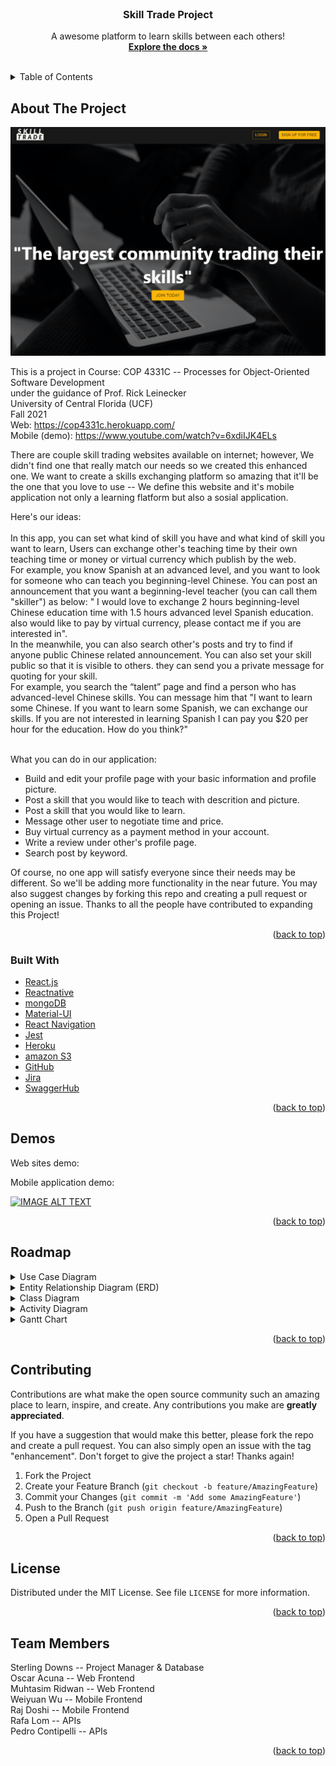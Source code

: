 <div id="top"></div>
<!-- PROJECT LOGO -->
<br />
<div align="center">

  <h3 align="center">Skill Trade Project</h3>

  <p align="center">
    A awesome platform to learn skills between each others!
    <br />
    <a href="https://github.com/COP-4331C/Large-Project"><strong>Explore the docs »</strong></a>
    <br />
    <br />
  </p>
</div>



<!-- TABLE OF CONTENTS -->
<details>
  <summary>Table of Contents</summary>
  <ol>
    <li>
      <a href="#about-the-project">About The Project</a>
      <ul>
        <li><a href="#built-with">Built With</a></li>
      </ul>
    </li>
    <li><a href="#demos">Demos</a></li>
    <li><a href="#roadmap">Roadmap</a></li>
    <li><a href="#contributing">Contributing</a></li>
    <li><a href="#license">License</a></li>
    <li><a href="#team-members">Team Members</a></li>
  </ol>
</details>



<!-- ABOUT THE PROJECT -->
## About The Project

![alt text](https://github.com/COP-4331C/Large-Project/blob/main/Web%20Layouts/Skill%20Trade%20wellcome%20page.png?raw=true)

This is a project in Course: COP 4331C -- Processes for Object-Oriented Software Development <br>
under the guidance of Prof. Rick Leinecker <br>
University of Central Florida (UCF) <br>
Fall 2021 <br>
Web: https://cop4331c.herokuapp.com/ <br/>
Mobile (demo): https://www.youtube.com/watch?v=6xdiIJK4ELs <br/>

There are couple skill trading websites available on internet; however, We didn't find one that really match our needs so we created this enhanced one. We want to create a skills exchanging platform so amazing that it'll be the one that you love to use -- We define this website and it's mobile application not only a learning flatform but also a sosial application.

Here's our ideas: <br> <br>
In this app, you can set what kind of skill you have and what kind of skill you want to learn, Users can exchange other's teaching time by their own teaching time or money or virtual currency which publish by the web.  <br>
For example, you know Spanish at an advanced level, and you want to look for someone who can teach you beginning-level Chinese. You can post an announcement that you want a beginning-level teacher (you can call them "skiller") as below: " I would love to exchange 2 hours beginning-level Chinese education time with 1.5 hours advanced level Spanish education. also would like to pay by  virtual currency, please contact me if you are interested in".  <br>
In the meanwhile, you can also search other's posts and try to find if anyone public Chinese related announcement. You can also set your skill public so that it is visible to others. they can send you a private message for quoting for your skill.  <br>
For example, you search the “talent” page and find a person who has advanced-level Chinese skills. You can message him that "I want to learn some Chinese. If you want to learn some Spanish, we can exchange our skills. If you are not interested in learning Spanish I can pay you $20 per hour for the education. How do you think?" <br> </br>

What you can do in our application:  <br>
* Build and edit your profile page with your basic information and profile picture.<br>
* Post a skill that you would like to teach with descrition and picture.<br>
* Post a skill that you would like to learn. <br>
* Message other user to negotiate time and price.<br>
* Buy virtual currency as a payment method in your account. <br>
* Write a review under other's profile page.
* Search post by keyword.

Of course, no one app will satisfy everyone since their needs may be different. So we'll be adding more functionality in the near future. You may also suggest changes by forking this repo and creating a pull request or opening an issue. Thanks to all the people have contributed to expanding this Project!

<p align="right">(<a href="#top">back to top</a>)</p>



### Built With

* [React.js](https://reactjs.org/)
* [Reactnative](https://reactnative.dev/)
* [mongoDB](https://www.mongodb.com/)
* [Material-UI](https://mui.com/)
* [React Navigation](https://reactnavigation.org/)
* [Jest](https://jestjs.io/)
* [Heroku](https://www.heroku.com/)
* [amazon S3](https://aws.amazon.com/s3/)
* [GitHub](https://github.com/)
* [Jira](https://www.atlassian.com/software/jira)
* [SwaggerHub](https://swagger.io/tools/swaggerhub/)

<p align="right">(<a href="#top">back to top</a>)</p>


<!-- USAGE EXAMPLES -->
## Demos 

Web sites demo: </br>

Mobile application demo: </br>

[![IMAGE ALT TEXT](http://img.youtube.com/vi/6xdiIJK4ELs/0.jpg)](https://www.youtube.com/watch?v=6xdiIJK4ELs&feature=youtu.be)

<p align="right">(<a href="#top">back to top</a>)</p>



<!-- ROADMAP -->
## Roadmap

<details>
           <summary>Use Case Diagram</summary>
           <p>
             
![alt text](https://github.com/COP-4331C/Large-Project/blob/main/Charts/Use%20Case%20Diagram.png?raw=true)

  </p>
</details>

<details>
           <summary>Entity Relationship Diagram (ERD)</summary>
           <p>
             
![alt text](https://github.com/COP-4331C/Large-Project/blob/main/Charts/Entity%20Relationship%20Diagram%20(ERD).png?raw=true)
  </p>
</details>

<details>
           <summary>Class Diagram</summary>
           <p>
             
![alt text](https://github.com/COP-4331C/Large-Project/blob/main/Charts/Class%20Diagram.png?raw=true)
  </p>
</details>

<details>
           <summary>Activity Diagram</summary>
           <p>
             
![alt text](https://github.com/COP-4331C/Large-Project/blob/main/Charts/Activity%20Diagram.png?raw=true) 
  </p>
</details>

<details>
           <summary>Gantt Chart</summary>
           <p>
             
![alt text](https://github.com/COP-4331C/Large-Project/blob/main/Charts/Gantt%20Chart.png?raw=true) </br>
  </p>
</details>


<p align="right">(<a href="#top">back to top</a>)</p>



<!-- CONTRIBUTING -->
## Contributing

Contributions are what make the open source community such an amazing place to learn, inspire, and create. Any contributions you make are **greatly appreciated**.

If you have a suggestion that would make this better, please fork the repo and create a pull request. You can also simply open an issue with the tag "enhancement".
Don't forget to give the project a star! Thanks again!

1. Fork the Project
2. Create your Feature Branch (`git checkout -b feature/AmazingFeature`)
3. Commit your Changes (`git commit -m 'Add some AmazingFeature'`)
4. Push to the Branch (`git push origin feature/AmazingFeature`)
5. Open a Pull Request

<p align="right">(<a href="#top">back to top</a>)</p>



<!-- LICENSE -->
## License

Distributed under the MIT License. See file `LICENSE` for more information.

<p align="right">(<a href="#top">back to top</a>)</p>



<!-- TEAMMEMBERS -->
## Team Members

Sterling Downs    -- Project Manager & Database </br>
Oscar Acuna       -- Web Frontend </br>
Muhtasim Ridwan   -- Web Frontend </br>
Weiyuan Wu        -- Mobile Frontend </br>
Raj Doshi         -- Mobile Frontend </br>
Rafa Lom          -- APIs </br>
Pedro Contipelli  -- APIs </br>

<p align="right">(<a href="#top">back to top</a>)</p>


